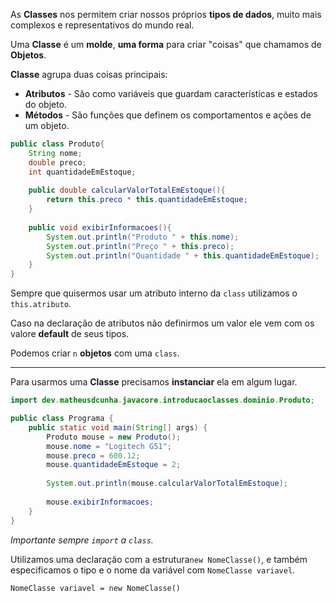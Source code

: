 As **Classes** nos permitem criar nossos próprios **tipos de dados**, muito mais complexos e representativos do mundo real.

Uma **Classe** é um **molde**, **uma forma** para criar "coisas" que chamamos de **Objetos**.

**Classe** agrupa duas coisas principais:

- **Atributos** - São como variáveis que guardam características e estados do objeto.
- **Métodos** - São funções que definem os comportamentos e ações de um objeto.

```Java
public class Produto{
	String nome;
	double preco;
	int quantidadeEmEstoque;
	
	public double calcularValorTotalEmEstoque(){
		return this.preco * this.quantidadeEmEstoque;	
	}
	
	public void exibirInformacoes(){
		System.out.println("Produto " + this.nome);
		System.out.println("Preço " + this.preco);
		System.out.println("Quantidade " + this.quantidadeEmEstoque);
	}
}
```

Sempre que quisermos usar um atributo interno da `class` utilizamos o `this.atributo`.

Caso na declaração de atributos não definirmos um valor ele vem com os valore **default** de seus tipos.

Podemos criar `n` **objetos** com uma `class`.

---

Para usarmos uma **Classe** precisamos **instanciar** ela em algum lugar.

```Java
import dev.matheusdcunha.javacore.introducaoclasses.dominio.Produto;

public class Programa {
	public static void main(String[] args) {
		Produto mouse = new Produto();
		mouse.nome = "Logitech G51";
		mouse.preco = 600.12;
		mouse.quantidadeEmEstoque = 2;
		
		System.out.println(mouse.calcularValorTotalEmEstoque);
		
		mouse.exibirInformacoes;
	}
}
```
*Importante sempre `import` a `class`.*

Utilizamos uma declaração com a estrutura`new NomeClasse()`, e também especificamos o tipo e o nome da variável com `NomeClasse variavel`.

`NomeClasse variavel = new NomeClasse()`